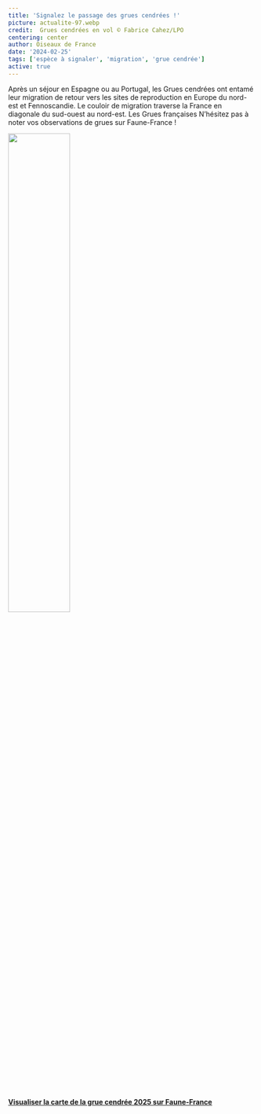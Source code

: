 ```yaml
---
title: 'Signalez le passage des grues cendrées !'
picture: actualite-97.webp
credit:  Grues cendrées en vol © Fabrice Cahez/LPO
centering: center
author: Oiseaux de France
date: '2024-02-25'
tags: ['espèce à signaler', 'migration', 'grue cendrée']
active: true
---
```

Après un séjour en Espagne ou au Portugal, les Grues cendrées ont entamé leur migration de retour vers les sites de reproduction en Europe du nord-est et Fennoscandie. Le couloir de migration traverse la France en diagonale du sud-ouest au nord-est. Les Grues françaises 
N’hésitez pas à noter vos observations de grues sur Faune-France ! 

<img class="InformativePagePicture" style="width: 50%" src="/news/actualite-97-cartegrue.webp"/>
<span class="InformativePagePictureLegend"></span>

**[Visualiser la carte de la grue cendrée 2025 sur Faune-France](https://www.faune-france.org/index.php?m_id=30147)**




